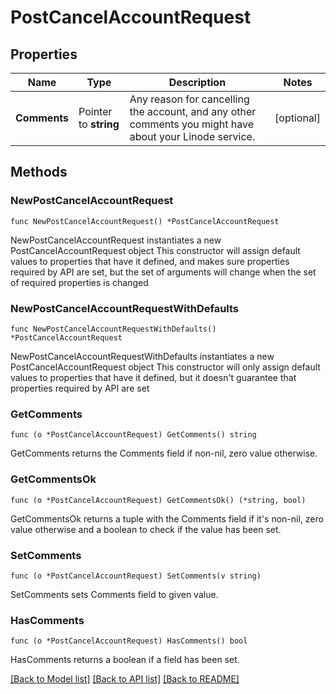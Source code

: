 # PostCancelAccountRequest

## Properties

Name | Type | Description | Notes
------------ | ------------- | ------------- | -------------
**Comments** | Pointer to **string** | Any reason for cancelling the account, and any other comments you might have about your Linode service. | [optional] 

## Methods

### NewPostCancelAccountRequest

`func NewPostCancelAccountRequest() *PostCancelAccountRequest`

NewPostCancelAccountRequest instantiates a new PostCancelAccountRequest object
This constructor will assign default values to properties that have it defined,
and makes sure properties required by API are set, but the set of arguments
will change when the set of required properties is changed

### NewPostCancelAccountRequestWithDefaults

`func NewPostCancelAccountRequestWithDefaults() *PostCancelAccountRequest`

NewPostCancelAccountRequestWithDefaults instantiates a new PostCancelAccountRequest object
This constructor will only assign default values to properties that have it defined,
but it doesn't guarantee that properties required by API are set

### GetComments

`func (o *PostCancelAccountRequest) GetComments() string`

GetComments returns the Comments field if non-nil, zero value otherwise.

### GetCommentsOk

`func (o *PostCancelAccountRequest) GetCommentsOk() (*string, bool)`

GetCommentsOk returns a tuple with the Comments field if it's non-nil, zero value otherwise
and a boolean to check if the value has been set.

### SetComments

`func (o *PostCancelAccountRequest) SetComments(v string)`

SetComments sets Comments field to given value.

### HasComments

`func (o *PostCancelAccountRequest) HasComments() bool`

HasComments returns a boolean if a field has been set.


[[Back to Model list]](../README.md#documentation-for-models) [[Back to API list]](../README.md#documentation-for-api-endpoints) [[Back to README]](../README.md)


